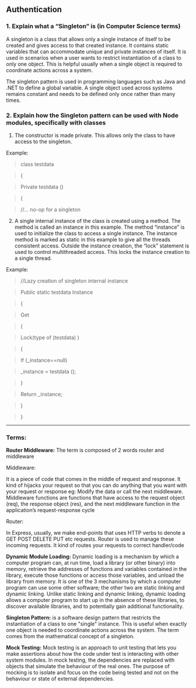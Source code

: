 ## Authentication

### 1. Explain what a “Singleton” is (in Computer Science terms)

A singleton is a class that allows only a single instance of itself to be created and gives access to that created instance. It contains static variables that can accommodate unique and private instances of itself. It is used in scenarios when a user wants to restrict instantiation of a class to only one object. This is helpful usually when a single object is required to coordinate actions across a system.

The singleton pattern is used in programming languages such as Java and .NET to define a global variable. A single object used across systems remains constant and needs to be defined only once rather than many times.



### 2. Explain how the Singleton pattern can be used with Node modules, specifically with classes

1. The constructor is made private. This allows only the class to have access to the singleton.

Example:
>class testdata

>{

>Private testdata ()

>{

>//… no-op for a singleton

2. A single internal instance of the class is created using a method. The method is called an instance in this example. The method “instance” is used to initialize the class to access a single instance. The instance method is marked as static in this example to give all the threads consistent access. Outside the instance creation, the “lock” statement is used to control multithreaded access. This locks the instance creation to a single thread.

Example:

> //Lazy creation of singleton internal instance

> Public static testdata Instance

> {

>Get

>{

>Lock(type of (testdata) )

>{

>If (_instance==null)

>_instance = testdata ();

>}

>Return _instance;

>}

>}

-------------------------------


### Terms:

**Router Middleware:**
The term is composed of 2 words router and middleware

Middleware:

It is a piece of code that comes in the middle of request and response. It kind of hijacks your request so that you can do anything that you want with your request or response eg: Modify the data or call the next middleware. Middleware functions are functions that have access to the request object (req), the response object (res), and the next middleware function in the application’s request-response cycle

Router:

In Express, usually, we make end-points that uses HTTP verbs to denote a GET POST DELETE PUT etc requests. Router is used to manage these incoming requests. It kind of routes your requests to correct handler/code

**Dynamic Module Loading:** Dynamic loading is a mechanism by which a computer program can, at run time, load a library (or other binary) into memory, retrieve the addresses of functions and variables contained in the library, execute those functions or access those variables, and unload the library from memory. It is one of the 3 mechanisms by which a computer program can use some other software; the other two are static linking and dynamic linking. Unlike static linking and dynamic linking, dynamic loading allows a computer program to start up in the absence of these libraries, to discover available libraries, and to potentially gain additional functionality.

**Singleton Pattern:** is a software design pattern that restricts the instantiation of a class to one "single" instance. This is useful when exactly one object is needed to coordinate actions across the system. The term comes from the mathematical concept of a singleton.


**Mock Testing:** Mock testing is an approach to unit testing that lets you make assertions about how the code under test is interacting with other system modules. In mock testing, the dependencies are replaced with objects that simulate the behaviour of the real ones. The purpose of mocking is to isolate and focus on the code being tested and not on the behaviour or state of external dependencies.
